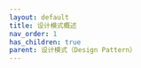```yaml
---
layout: default
title: 设计模式概述
nav_order: 1
has_children: true
parent: 设计模式（Design Pattern）
---
```



